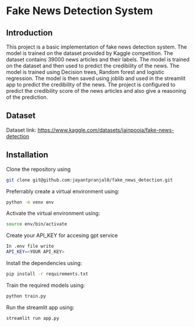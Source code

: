 # Fake News Detection System
## Introduction

This project is a basic implementation of fake news detection system. The model is trained on the dataset provided by Kaggle competition. The dataset contains 39000 news articles and their labels. The model is trained on the dataset and then used to predict the credibility of the news. The model is trained using Decision trees, Random forest and logistic regression. The model is then saved using joblib and used in the streamlit app to predict the credibility of the news. The project is configured to predict the credibility score of the news articles and also give a reasoning of the prediction. 

## Dataset
Dataset link: https://www.kaggle.com/datasets/jainpooja/fake-news-detection

## Installation
Clone the repository using 
```bash
git clone git@github.com:jayantpranjal0/fake_news_detection.git
```
Preferrably create a virtual environment using:
```bash
python -m venv env
```
Activate the virtual environment using:
```bash
source env/bin/activate

```
Create your API_KEY for accesing gpt service
```bash
In .env file write
API_KEY=<YOUR API_KEY>
```


Install the dependencies using:
```bash
pip install -r requirements.txt
```
Train the required models using:
```bash
python train.py
```
Run the streamlit app using:
```bash
streamlit run app.py
```
